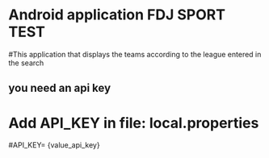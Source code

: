 # Android application FDJ SPORT TEST

#This application that displays the teams according to the league entered in the search

## you need an api key
# Add API_KEY in file: local.properties
#API_KEY= {value_api_key}
